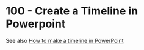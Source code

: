 # 100 - Create a Timeline in Powerpoint

See also [How to make a timeline in PowerPoint](https://www.officetimeline.com/timeline/how-to-make/powerpoint)
